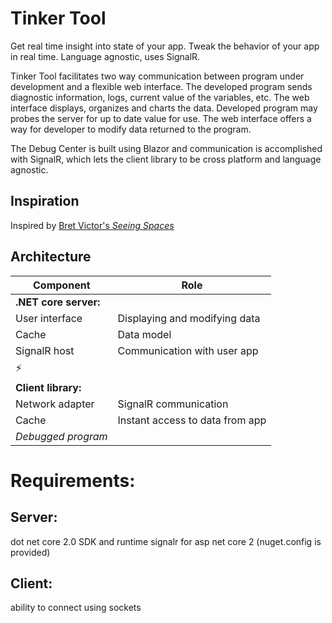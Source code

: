 # Tinker Tool
Get real time insight into state of your app. Tweak the behavior of your app in real time. Language agnostic, uses SignalR.

Tinker Tool facilitates two way communication between program under development and a flexible web interface. 
The developed program sends diagnostic information, logs, current value of the variables, etc. 
The web interface displays, organizes and charts the data. 
Developed program may probes the server for up to date value for use. The web interface offers a way for developer to modify data returned to the program.


The Debug Center is built using Blazor and communication is accomplished with SignalR, which lets the client library to be cross platform and language agnostic.

## Inspiration

Inspired by [Bret Victor's _Seeing Spaces_](http://worrydream.com/SeeingSpaces/)

## Architecture
| Component | Role |
|---|---|
| **.NET core server:** | |
| User interface | Displaying and modifying data |
| Cache | Data model |
| SignalR host | Communication with user app |
| ⚡ |   |
| **Client library:** | |
| Network adapter | SignalR communication |
| Cache | Instant access to data from app |
| *Debugged program* | |

# Requirements:
## Server:
dot net core 2.0 SDK and runtime
signalr for asp net core 2 (nuget.config is provided)
## Client:
ability to connect using sockets
